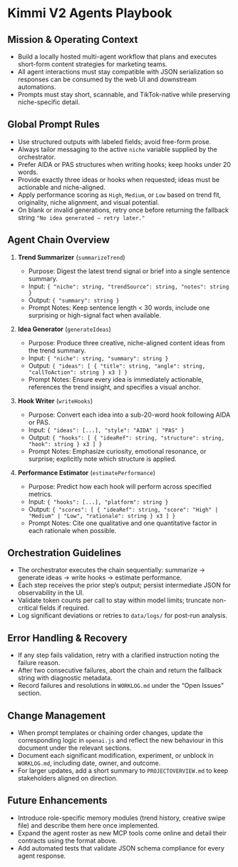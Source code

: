 # Kimmi V2 Agents Playbook

## Mission & Operating Context
- Build a locally hosted multi-agent workflow that plans and executes short-form content strategies for marketing teams.
- All agent interactions must stay compatible with JSON serialization so responses can be consumed by the web UI and downstream automations.
- Prompts must stay short, scannable, and TikTok-native while preserving niche-specific detail.

## Global Prompt Rules
- Use structured outputs with labeled fields; avoid free-form prose.
- Always tailor messaging to the active `niche` variable supplied by the orchestrator.
- Prefer AIDA or PAS structures when writing hooks; keep hooks under 20 words.
- Provide exactly three ideas or hooks when requested; ideas must be actionable and niche-aligned.
- Apply performance scoring as `High`, `Medium`, or `Low` based on trend fit, originality, niche alignment, and visual potential.
- On blank or invalid generations, retry once before returning the fallback string `"No idea generated – retry later."`

## Agent Chain Overview
1. **Trend Summarizer** (`summarizeTrend`)
   - Purpose: Digest the latest trend signal or brief into a single sentence summary.
   - Input: `{ "niche": string, "trendSource": string, "notes": string }`
   - Output: `{ "summary": string }`
   - Prompt Notes: Keep sentence length < 30 words, include one surprising or high-signal fact when available.

2. **Idea Generator** (`generateIdeas`)
   - Purpose: Produce three creative, niche-aligned content ideas from the trend summary.
   - Input: `{ "niche": string, "summary": string }`
   - Output: `{ "ideas": [ { "title": string, "angle": string, "callToAction": string } x3 ] }`
   - Prompt Notes: Ensure every idea is immediately actionable, references the trend insight, and specifies a visual anchor.

3. **Hook Writer** (`writeHooks`)
   - Purpose: Convert each idea into a sub-20-word hook following AIDA or PAS.
   - Input: `{ "ideas": [...], "style": "AIDA" | "PAS" }`
   - Output: `{ "hooks": [ { "ideaRef": string, "structure": string, "hook": string } x3 ] }`
   - Prompt Notes: Emphasize curiosity, emotional resonance, or surprise; explicitly note which structure is applied.

4. **Performance Estimator** (`estimatePerformance`)
   - Purpose: Predict how each hook will perform across specified metrics.
   - Input: `{ "hooks": [...], "platform": string }`
   - Output: `{ "scores": [ { "ideaRef": string, "score": "High" | "Medium" | "Low", "rationale": string } x3 ] }`
   - Prompt Notes: Cite one qualitative and one quantitative factor in each rationale when possible.

## Orchestration Guidelines
- The orchestrator executes the chain sequentially: summarize → generate ideas → write hooks → estimate performance.
- Each step receives the prior step’s output; persist intermediate JSON for observability in the UI.
- Validate token counts per call to stay within model limits; truncate non-critical fields if required.
- Log significant deviations or retries to `data/logs/` for post-run analysis.

## Error Handling & Recovery
- If any step fails validation, retry with a clarified instruction noting the failure reason.
- After two consecutive failures, abort the chain and return the fallback string with diagnostic metadata.
- Record failures and resolutions in `WORKLOG.md` under the “Open Issues” section.

## Change Management
- When prompt templates or chaining order changes, update the corresponding logic in `openai.js` and reflect the new behaviour in this document under the relevant sections.
- Document each significant modification, experiment, or unblock in `WORKLOG.md`, including date, owner, and outcome.
- For larger updates, add a short summary to `PROJECTOVERVIEW.md` to keep stakeholders aligned on direction.

## Future Enhancements
- Introduce role-specific memory modules (trend history, creative swipe file) and describe them here once implemented.
- Expand the agent roster as new MCP tools come online and detail their contracts using the format above.
- Add automated tests that validate JSON schema compliance for every agent response.

